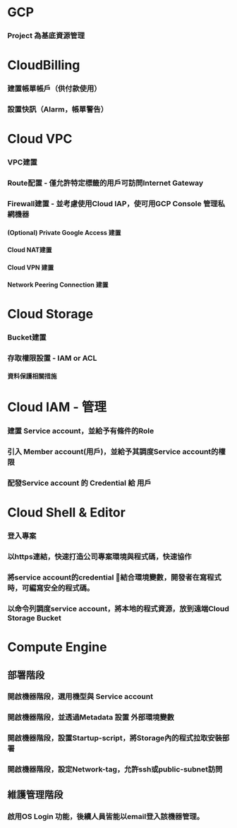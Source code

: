 # GCP

### Project 為基底資源管理

# CloudBilling

### 建置帳單帳戶（供付款使用）

### 設置快訊（Alarm，帳單警告）

# Cloud VPC

### VPC建置

### Route配置 - 僅允許特定標籤的用戶可訪問Internet Gateway

### Firewall建置 -  並考慮使用Cloud IAP，使可用GCP Console 管理私網機器

#### (Optional) Private Google Access 建置
#### Cloud NAT建置 
#### Cloud VPN 建置 
#### Network Peering Connection 建置

# Cloud Storage

### Bucket建置

### 存取權限設置 - IAM or ACL

#### 資料保護相關措施

# Cloud IAM - 管理

### 建置 Service account，並給予有條件的Role

### 引入 Member account(用戶)，並給予其調度Service account的權限

### 配發Service account 的 Credential 給 用戶

# Cloud Shell & Editor

### 登入專案

### 以https連結，快速打造公司專案環境與程式碼，快速協作

### 將service account的credential 結合環境變數，開發者在寫程式時，可編寫安全的程式碼。

### 以命令列調度service account，將本地的程式資源，放到遠端Cloud Storage Bucket

# Compute Engine

## 部署階段

### 開啟機器階段，選用機型與 Service account

### 開啟機器階段，並透過Metadata 設置 外部環境變數

### 開啟機器階段，設置Startup-script，將Storage內的程式拉取安裝部署

### 開啟機器階段，設定Network-tag，允許ssh或public-subnet訪問

## 維護管理階段

### 啟用OS Login 功能，後續人員皆能以email登入該機器管理。

